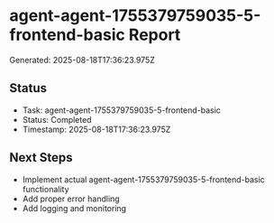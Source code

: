 # agent-agent-1755379759035-5-frontend-basic Report

Generated: 2025-08-18T17:36:23.975Z

## Status
- Task: agent-agent-1755379759035-5-frontend-basic
- Status: Completed
- Timestamp: 2025-08-18T17:36:23.975Z

## Next Steps
- Implement actual agent-agent-1755379759035-5-frontend-basic functionality
- Add proper error handling
- Add logging and monitoring
